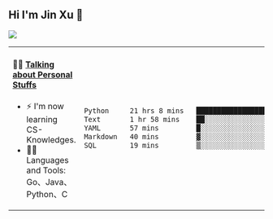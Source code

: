 
## Hi I'm Jin Xu 👋
![](https://komarev.com/ghpvc/?username=jiayouxujin&color=brightgreen&label=PROFILE+VIEWS)



<table align="center">
<tr>
<td valign="top" width="60%">

#### 🏋️‍♀️ <a href="https://github.com/jiayouxujin" target="_blank">Talking about Personal Stuffs</a>
<!-- recent_releases starts -->

- ⚡  I'm now learning CS-Knowledges.  
- 🏊‍♂️ Languages and Tools: Go、Java、Python、C
<!-- recent_releases ends -->
</td>
<td>
 
<!--START_SECTION:waka-->

```txt
Python     21 hrs 8 mins   ████████████████████▓░░░░   83.24 %
Text       1 hr 58 mins    ██░░░░░░░░░░░░░░░░░░░░░░░   07.76 %
YAML       57 mins         █░░░░░░░░░░░░░░░░░░░░░░░░   03.77 %
Markdown   40 mins         ▓░░░░░░░░░░░░░░░░░░░░░░░░   02.67 %
SQL        19 mins         ▒░░░░░░░░░░░░░░░░░░░░░░░░   01.29 %
```

<!--END_SECTION:waka-->
 
</td>
</tr>
</table>





